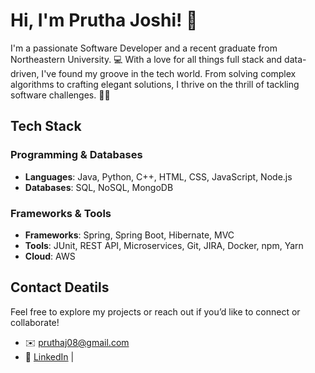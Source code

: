 # Hi, I'm Prutha Joshi! 👋

I'm a passionate Software Developer and a recent graduate from Northeastern University. 💻 With a love for all things full stack and data-driven, I've found my groove in the tech world. From solving complex algorithms to crafting elegant solutions, I thrive on the thrill of tackling software challenges. 🧠💡
## Tech Stack

### Programming & Databases
- **Languages**: Java, Python, C++, HTML, CSS, JavaScript, Node.js
- **Databases**: SQL, NoSQL, MongoDB

### Frameworks & Tools
- **Frameworks**: Spring, Spring Boot, Hibernate, MVC
- **Tools**: JUnit, REST API, Microservices, Git, JIRA, Docker, npm, Yarn
- **Cloud**: AWS

## Contact Deatils
Feel free to explore my projects or reach out if you’d like to connect or collaborate!

- ✉️ pruthaj08@gmail.com
- 🔗 [LinkedIn](https://www.linkedin.com/in/joshi-prutha) | 
